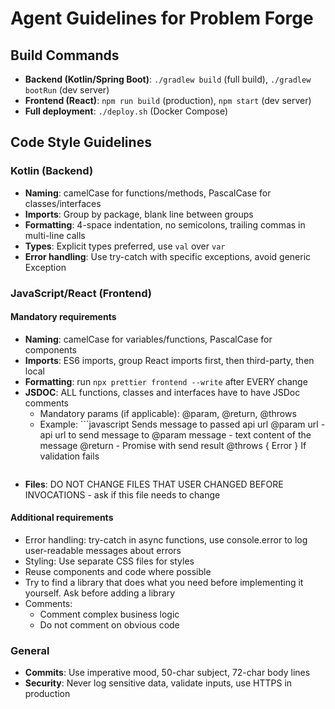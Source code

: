 # Agent Guidelines for Problem Forge

## Build Commands
- **Backend (Kotlin/Spring Boot)**: `./gradlew build` (full build), `./gradlew bootRun` (dev server)
- **Frontend (React)**: `npm run build` (production), `npm start` (dev server)
- **Full deployment**: `./deploy.sh` (Docker Compose)

## Code Style Guidelines

### Kotlin (Backend)
- **Naming**: camelCase for functions/methods, PascalCase for classes/interfaces
- **Imports**: Group by package, blank line between groups
- **Formatting**: 4-space indentation, no semicolons, trailing commas in multi-line calls
- **Types**: Explicit types preferred, use `val` over `var`
- **Error handling**: Use try-catch with specific exceptions, avoid generic Exception

### JavaScript/React (Frontend)

#### Mandatory requirements
- **Naming**: camelCase for variables/functions, PascalCase for components
- **Imports**: ES6 imports, group React imports first, then third-party, then local
- **Formatting**: run `npx prettier frontend --write` after EVERY change
- **JSDOC**: ALL functions, classes and interfaces have to have JSDoc comments
    - Mandatory params (if applicable): @param, @return, @throws
    - Example: ```javascript
    Sends message to passed api url
    @param url - api url to send message to
    @param message - text content of the message
    @return - Promise with send result
    @throws { Error } If validation fails
    ```
- **Files**: DO NOT CHANGE FILES THAT USER CHANGED BEFORE INVOCATIONS - ask if this file needs to change

#### Additional requirements
- Error handling: try-catch in async functions, use console.error to log user-readable messages about errors
- Styling: Use separate CSS files for styles
- Reuse components and code where possible
- Try to find a library that does what you need before implementing it yourself. Ask before adding a library
- Comments:
    - Comment complex business logic
    - Do not comment on obvious code

### General
- **Commits**: Use imperative mood, 50-char subject, 72-char body lines
- **Security**: Never log sensitive data, validate inputs, use HTTPS in production